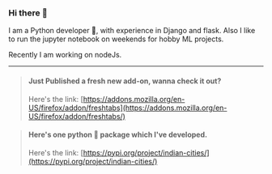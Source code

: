 ### Hi there 👋

I am a Python developer 🐍, with experience in Django and flask.
Also I like to run the jupyter notebook on weekends for hobby ML projects.

Recently I am working on nodeJs.

---

> #### Just Published a fresh new add-on, wanna check it out?
> Here's the link: [https://addons.mozilla.org/en-US/firefox/addon/freshtabs](https://addons.mozilla.org/en-US/firefox/addon/freshtabs/)

> #### Here's one python 🐍 package which I've developed.
> Here's the link: [https://pypi.org/project/indian-cities/](https://pypi.org/project/indian-cities/)

<!--
**chayandatta/chayandatta** is a ✨ _special_ ✨ repository because its `README.md` (this file) appears on your GitHub profile.

Here are some ideas to get you started:

- 🔭 I’m currently working on ...
- 🌱 I’m currently learning ...
- 👯 I’m looking to collaborate on ...
- 🤔 I’m looking for help with ...
- 💬 Ask me about ...
- 📫 How to reach me: ...
- 😄 Pronouns: ...
- ⚡ Fun fact: ...
-->
